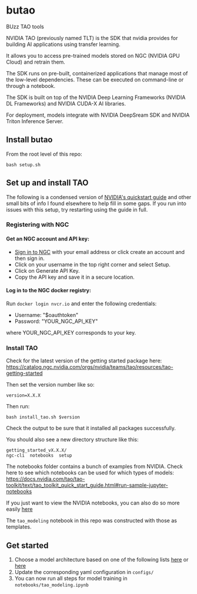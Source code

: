 # butao
BUzz TAO tools

NVIDIA TAO (previously named TLT) is the SDK that nvidia provides for building AI applications using transfer learning.

It allows you to access pre-trained models stored on NGC (NVIDIA GPU Cloud) and retrain them.

The SDK runs on pre-built, containerized applications that manage most of the low-level dependencies. These can be executed on command-line or through a notebook.

The SDK is built on top of the NVIDIA Deep Learning Frameworks (NVIDIA DL Frameworks) and NVIDIA CUDA-X AI libraries.

For deployment, models integrate with NVIDIA DeepSream SDK and NVIDIA Triton Inference Server.

## Install butao

From the root level of this repo:

```
bash setup.sh
```

## Set up and install TAO

The following is a condensed version of [NVIDIA's quickstart guide](https://docs.nvidia.com/tao/tao-toolkit/text/tao_toolkit_quick_start_guide.html) and other small bits of info I found elsewhere to help fill in some gaps. If you run into issues with this setup, try restarting using the guide in full.

### Registering with NGC
#### Get an NGC account and API key:
- [Sign in to NGC](https://ngc.nvidia.com/) with your email address or click create an account and then sign in.
- Click on your username in the top right corner and select Setup.
- Click on Generate API Key.
- Copy the API key and save it in a secure location.
#### Log in to the NGC docker registry:
Run `docker login nvcr.io` and enter the following credentials:
- Username: "$oauthtoken"
- Password: "YOUR_NGC_API_KEY"

where YOUR_NGC_API_KEY corresponds to your key.

### Install TAO
Check for the latest version of the getting started package here:
https://catalog.ngc.nvidia.com/orgs/nvidia/teams/tao/resources/tao-getting-started

Then set the version number like so:
```
version=X.X.X
```

Then run:
```
bash install_tao.sh $version
```

Check the output to be sure that it installed all packages successfully.

You should also see a new directory structure like this:
```
getting_started_vX.X.X/
ngc-cli  notebooks  setup
```

The notebooks folder contains a bunch of examples from NVIDIA. Check here to see which notebooks can be used for which types of models:
https://docs.nvidia.com/tao/tao-toolkit/text/tao_toolkit_quick_start_guide.html#run-sample-jupyter-notebooks

If you just want to view the NVIDIA notebooks, you can also do so more easily [here](https://catalog.ngc.nvidia.com/orgs/nvidia/teams/tao/resources/cv_samples/files)

The `tao_modeling` notebook in this repo was constructed with those as templates.

## Get started

1. Choose a model architecture based on one of the following lists [here](https://docs.nvidia.com/tao/tao-toolkit/text/tao_toolkit_quick_start_guide.html#run-sample-jupyter-notebooks) or [here](https://docs.nvidia.com/tao/tao-toolkit/text/model_zoo/cv_models)
2. Update the corresponding yaml configuration in `configs/`
3. You can now run all steps for model training in `notebooks/tao_modeling.ipynb`

